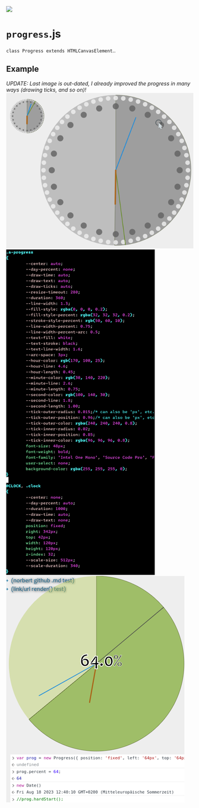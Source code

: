<img src="https://kekse.biz/github.php?draw&text=`Progress`&override=github:v4" />

# **`progress`**.js
`class Progress extends HTMLCanvasElement`..

## Example
*_UPDATE_: Last image is out-dated, I already improved the progress in many ways (drawing ticks, and so on)!*
![Newer version, just a clock](../img/clock.png)
![CSS configuration](../img/progress.css.png)
![Clock example, w/ example percentage](../img/progress.png)

